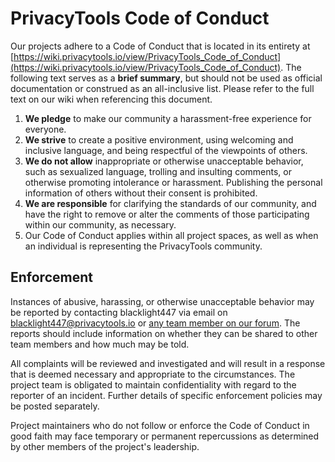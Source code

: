 # PrivacyTools Code of Conduct

Our projects adhere to a Code of Conduct that is located in its entirety at [https://wiki.privacytools.io/view/PrivacyTools_Code_of_Conduct](https://wiki.privacytools.io/view/PrivacyTools_Code_of_Conduct). The following text serves as a **brief summary**, but should not be used as official documentation or construed as an all-inclusive list. Please refer to the full text on our wiki when referencing this document.

 1. **We pledge** to make our community a harassment-free experience for everyone.
 2. **We strive** to create a positive environment, using welcoming and inclusive language, and being respectful of the viewpoints of others.
 3. **We do not allow** inappropriate or otherwise unacceptable behavior, such as sexualized language, trolling and insulting comments, or otherwise promoting intolerance or harassment. Publishing the personal information of others without their consent is prohibited.
 4. **We are responsible** for clarifying the standards of our community, and have the right to remove or alter the comments of those participating within our community, as necessary.
 5. Our Code of Conduct applies within all project spaces, as well as when an individual is representing the PrivacyTools community.

## Enforcement

Instances of abusive, harassing, or otherwise unacceptable behavior may be reported by contacting blacklight447 via email on blacklight447@privacytools.io or [any team member on our forum]. The reports should include information on whether they can be shared to other team members and how much may be told.

[any team member on our forum]:https://forum.privacytools.io/g/team

All complaints will be reviewed and investigated and will result in a response that is deemed necessary and appropriate to the circumstances. The project team is obligated to maintain confidentiality with regard to the reporter of an incident. Further details of specific enforcement policies may be posted separately.

Project maintainers who do not follow or enforce the Code of Conduct in good faith may face temporary or permanent repercussions as determined by other members of the project's leadership.
